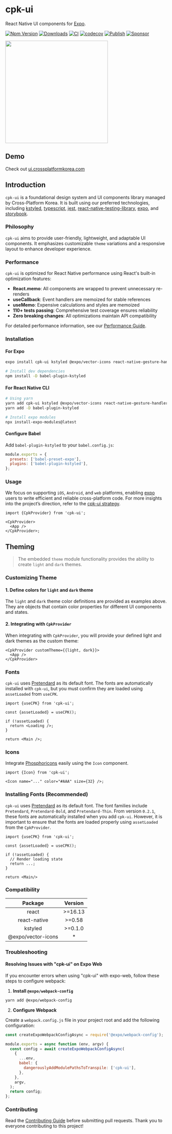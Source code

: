 # cpk-ui

React Native UI components for [Expo](https://expo.dev).

[![Npm Version](http://img.shields.io/npm/v/cpk-ui.svg?style=flat-square)](https://npmjs.org/package/cpk-ui)
[![Downloads](http://img.shields.io/npm/dm/cpk-ui.svg?style=flat-square)](https://npmjs.org/package/cpk-ui)
[![CI](https://github.com/crossplatformkorea/cpk-ui/actions/workflows/ci.yml/badge.svg)](https://github.com/crossplatformkorea/cpk-ui/actions/workflows/ci.yml)
[![codecov](https://codecov.io/gh/crossplatformkorea/cpk-ui/graph/badge.svg?token=LWZI4U369L)](https://codecov.io/gh/crossplatformkorea/cpk-ui)
[![Publish](https://github.com/crossplatformkorea/cpk-ui/actions/workflows/publish.yml/badge.svg)](https://github.com/crossplatformkorea/cpk-ui/actions/workflows/publish.yml)
[![Sponsor](https://opencollective.com/crossplatformkorea/tiers/badge.svg?style=shield)](https://opencollective.com/crossplatformkorea/tiers/badge.svg)

<img src="https://github.com/user-attachments/assets/c31ac1c2-cc0e-4f13-a542-c35045c266cd" width="320"/>

## Demo

Check out [ui.crossplatformkorea.com](https://ui.crossplatformkorea.com)

## Introduction

`cpk-ui` is a foundational design system and UI components library managed by Cross-Platform Korea. It is built using our preferred technologies, including [kstyled](https://hyodotdev.github.io/kstyled), [typescript](https://www.typescriptlang.org/), [jest](https://jestjs.io), [react-native-testing-library](https://github.com/callstack/react-native-testing-library), [expo](https://expo.io), and [storybook](https://storybook.js.org).

### Philosophy

`cpk-ui` aims to provide user-friendly, lightweight, and adaptable UI components. It emphasizes customizable `theme` variations and a responsive layout to enhance developer experience.

### Performance

`cpk-ui` is optimized for React Native performance using React's built-in optimization features:

- **React.memo**: All components are wrapped to prevent unnecessary re-renders
- **useCallback**: Event handlers are memoized for stable references
- **useMemo**: Expensive calculations and styles are memoized
- **110+ tests passing**: Comprehensive test coverage ensures reliability
- **Zero breaking changes**: All optimizations maintain API compatibility

For detailed performance information, see our [Performance Guide](docs/PERFORMANCE.md).

### Installation

#### For Expo

```sh
expo install cpk-ui kstyled @expo/vector-icons react-native-gesture-handler react-native-svg expo-screen-orientation @expo/match-media expo-haptics

# Install dev dependencies
npm install -D babel-plugin-kstyled
```

#### For React Native CLI

```sh
# Using yarn
yarn add cpk-ui kstyled @expo/vector-icons react-native-gesture-handler react-native-svg expo-screen-orientation @expo/match-media
yarn add -D babel-plugin-kstyled

# Install expo modules
npx install-expo-modules@latest
```

#### Configure Babel

Add `babel-plugin-kstyled` to your `babel.config.js`:

```javascript
module.exports = {
  presets: ['babel-preset-expo'],
  plugins: ['babel-plugin-kstyled'],
};
```

### Usage

We focus on supporting `iOS`, `Android`, and `web` platforms, enabling [expo](https://expo.io) users to write efficient and reliable cross-platform code. For more insights into the project’s direction, refer to the [cpk-ui strategy](https://github.com/hyochan/cpk-ui/issues).

```tsx
import {CpkProvider} from 'cpk-ui';

<CpkProvider>
  <App />
</CpkProvider>;
```

## Theming

> The embedded `theme` module functionality provides the ability to create `light` and `dark` themes.

### Customizing Theme

#### 1. Define colors for `light` and `dark` theme

The `light` and `dark` theme color definitions are provided as examples above. They are objects that contain color properties for different UI components and states.

#### 2. Integrating with `CpkProvider`

When integrating with `CpkProvider`, you will provide your defined light and dark themes as the custom theme:

```tsx
<CpkProvider customTheme={{light, dark}}>
  <App />
</CpkProvider>
```

### Fonts

`cpk-ui` uses [Pretendard](https://github.com/orioncactus/pretendard) as its default font. The fonts are automatically installed with `cpk-ui`, but you must confirm they are loaded using `assetLoaded` from `useCPK`.

```tsx
import {useCPK} from 'cpk-ui';

const {assetLoaded} = useCPK();

if (!assetLoaded) {
  return <Loading />;
}

return <Main />;
```

### Icons

Integrate [Phosphoricons](https://phosphoricons.com) easily using the `Icon` component.

```tsx
import {Icon} from 'cpk-ui';

<Icon name="..." color="#AAA" size={32} />;
```

### Installing Fonts (Recommended)

`cpk-ui` uses [Pretendard](https://github.com/orioncactus/pretendard) as its default font. The font families include `Pretendard`, `Pretendard-Bold`, and `Pretendard-Thin`. From version `0.2.1`, these fonts are automatically installed when you add `cpk-ui`. However, it is important to ensure that the fonts are loaded properly using `assetLoaded` from the `CpkProvider`.

```tsx
import {useCPK} from 'cpk-ui';

const {assetLoaded} = useCPK();

if (!assetLoaded) {
  // Render loading state
  return ...;
}

return <Main/>
```

### Compatibility

|      Package       | Version |
| :----------------: | :-----: |
|       react        | >=16.13 |
|    react-native    | >=0.58  |
|      kstyled       | >=0.1.0 |
| @expo/vector-icons |   \*    |

### Troubleshooting

#### Resolving Issues with "cpk-ui" on Expo Web

If you encounter errors when using "cpk-ui" with expo-web, follow these steps to configure webpack:

1. **Install `@expo/webpack-config`**

```sh
yarn add @expo/webpack-config
```

2. **Configure Webpack**

Create a `webpack.config.js` file in your project root and add the following configuration:

```javascript
const createExpoWebpackConfigAsync = require('@expo/webpack-config');

module.exports = async function (env, argv) {
  const config = await createExpoWebpackConfigAsync(
    {
      ...env,
      babel: {
        dangerouslyAddModulePathsToTranspile: ['cpk-ui'],
      },
    },
    argv,
  );
  return config;
};
```

### Contributing

Read the [Contributing Guide](./CONTRIBUTING.md) before submitting pull requests. Thank you to everyone contributing to this project!
